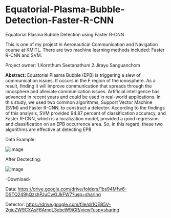 # Equatorial-Plasma-Bubble-Detection-Faster-R-CNN
Equatorial Plasma Bubble Detection using Faster R-CNN


This is one of my project in Aeronautical Communication and Navigation course at KMITL.
There are two machine learning methods included: Faster R-CNN and SVM.

Project owner: 1.Kornthum Seetanathum 
               2.Jirayu Sanguanchom

**Abstract:**
Equatorial Plasma Bubble (EPB) is triggering a slew of communication issues. It occurs in the F region of the ionosphere. As a result, finding it will improve communication that spreads through the ionosphere and alleviate communication issues. Artificial intelligence has advanced in recent years and could be used in real-world applications. In this study, we used two common algorithms, Support Vector Machine (SVM) and Faster R-CNN, to construct a detector. According to the findings of this analysis, SVM provided 94.87 percent of classification accuracy, and Faster R-CNN, which is a localization model, provided a good regression and classification on an EPB occurrence area. So, in this regard, these two algorithms are effective at detecting EPB


Data Example:

![image](https://user-images.githubusercontent.com/66479775/140593948-7c8ff2b0-8f42-4340-94fe-27df9528d011.png)


After Dectecting:

![image](https://user-images.githubusercontent.com/66479775/140593962-06021ca8-9b97-42c3-b8de-ec8dbd226fd4.png)


-Download-

Data: https://drive.google.com/drive/folders/1bs94Mfw6-DSTQ249hQzshPJuCwGJkFW7?usp=sharing

Detector: https://drive.google.com/file/d/1QEB5V-2giuZW9CXAsF6AmqL3ebeW9iGR/view?usp=sharing
